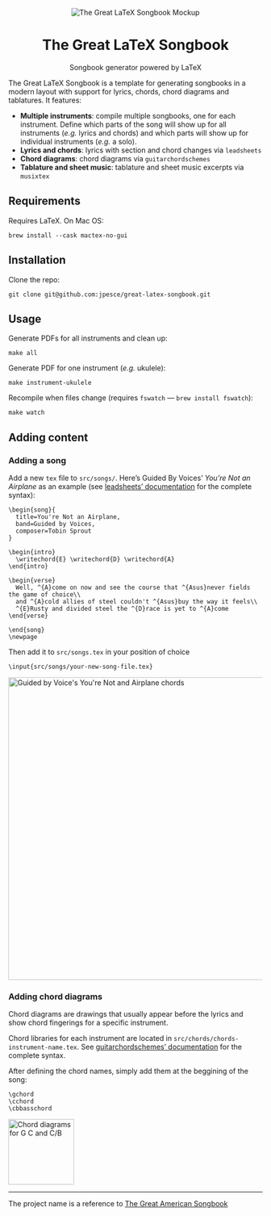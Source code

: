 <p align="center">
  <a href="#">
    
  </a>
  <p align="center">
   <img src="https://user-images.githubusercontent.com/1228352/165809316-b4199537-bd0a-4225-929f-d1ff540c3b9f.jpg" alt="The Great LaTeX Songbook Mockup">
  </p>
  <h1 align="center"><b>The Great LaTeX Songbook</b></h1>
  <p align="center">
   Songbook generator powered by LaTeX
  </p>
</p>

The Great LaTeX Songbook is a template for generating songbooks in a modern layout with support for lyrics, chords, chord diagrams and tablatures. It features:
* **Multiple instruments**: compile multiple songbooks, one for each instrument. Define which parts of the song will show up for all instruments (_e.g._ lyrics and chords) and which parts will show up for individual instruments (_e.g._ a solo).
* **Lyrics and chords**: lyrics with section and chord changes via `leadsheets`
* **Chord diagrams**: chord diagrams via `guitarchordschemes`
* **Tablature and sheet music**: tablature and sheet music excerpts via `musixtex`

## Requirements
Requires LaTeX. On Mac OS:
```
brew install --cask mactex-no-gui
```
## Installation
Clone the repo:
```
git clone git@github.com:jpesce/great-latex-songbook.git
```
## Usage
Generate PDFs for all instruments and clean up:
```
make all
```
Generate PDF for one instrument (_e.g._ ukulele):
```
make instrument-ukulele
```
Recompile when files change (requires `fswatch` — `brew install fswatch`):
```
make watch
```
## Adding content
### Adding a song
Add a new `tex` file to `src/songs/`. Here’s Guided By Voices’ _You’re Not an Airplane_ as an example (see [leadsheets’ documentation](https://ctan.math.washington.edu/tex-archive/macros/latex/contrib/leadsheets/leadsheets_en.pdf) for the complete syntax):
```
\begin{song}{
  title=You're Not an Airplane,
  band=Guided by Voices,
  composer=Tobin Sprout
}

\begin{intro}
  \writechord{E} \writechord{D} \writechord{A}
\end{intro}

\begin{verse}
  Well, ^{A}come on now and see the course that ^{Asus}never fields the game of choice\\
  and ^{A}cold allies of steel couldn't ^{Asus}buy the way it feels\\
  ^{E}Rusty and divided steel the ^{D}race is yet to ^{A}come
\end{verse}

\end{song}
\newpage
```
Then add it to `src/songs.tex` in your position of choice
```
\input{src/songs/your-new-song-file.tex}
```
<img width="600" alt="Guided by Voice's You're Not and Airplane chords" src="https://user-images.githubusercontent.com/1228352/171166993-42e591df-f8c2-4b97-8316-19167dc22f5f.png">

### Adding chord diagrams
Chord diagrams are drawings that usually appear before the lyrics and show chord fingerings for a specific instrument.

Chord libraries for each instrument are located in `src/chords/chords-instrument-name.tex`. See [guitarchordschemes’ documentation](http://mirrors.ctan.org/macros/latex/contrib/guitarchordschemes/guitarchordschemes_en.pdf) for the complete syntax.

After defining the chord names, simply add them at the beggining of the song:
```
\gchord
\cchord
\cbbasschord
```

<img width="130" alt="Chord diagrams for G C and C/B" src="https://user-images.githubusercontent.com/1228352/171168367-41b7313e-af6b-4c6a-b453-2e83394fcd6f.png">

---
The project name is a reference to [The Great American Songbook](https://en.wikipedia.org/wiki/Great_American_Songbook)

